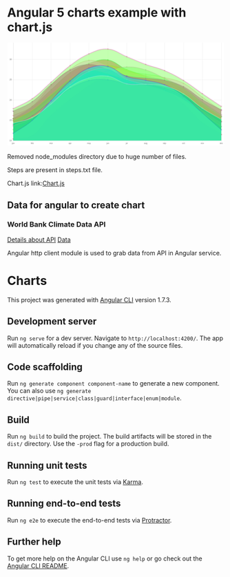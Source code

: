 <h1>Angular 5 charts example with chart.js</h1>

<img src="https://github.com/venkatsgithub1/angular5Charts/blob/master/images_for_md/angularchart_chart.js.png"/>

<p>Removed node_modules directory due to huge number of files.</p>

<p>Steps are present in steps.txt file.</p>

<p>Chart.js link:<a href="http://www.chartjs.org">Chart.js</a></p>

<h2>Data for angular to create chart</h2>

<h3>World Bank Climate Data API</h3>
<a href="https://datahelpdesk.worldbank.org/knowledgebase/articles/902061-climate-data-api">Details about API</a>
<a href="http://climatedataapi.worldbank.org/climateweb/rest/v1/country/mavg/tas/1980/1999/ind.json">Data</a>

<p>Angular http client module is used to grab data from API in Angular service.</p>

# Charts

This project was generated with [Angular CLI](https://github.com/angular/angular-cli) version 1.7.3.

## Development server

Run `ng serve` for a dev server. Navigate to `http://localhost:4200/`. The app will automatically reload if you change any of the source files.

## Code scaffolding

Run `ng generate component component-name` to generate a new component. You can also use `ng generate directive|pipe|service|class|guard|interface|enum|module`.

## Build

Run `ng build` to build the project. The build artifacts will be stored in the `dist/` directory. Use the `-prod` flag for a production build.

## Running unit tests

Run `ng test` to execute the unit tests via [Karma](https://karma-runner.github.io).

## Running end-to-end tests

Run `ng e2e` to execute the end-to-end tests via [Protractor](http://www.protractortest.org/).

## Further help

To get more help on the Angular CLI use `ng help` or go check out the [Angular CLI README](https://github.com/angular/angular-cli/blob/master/README.md).
